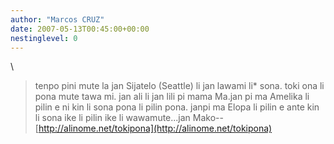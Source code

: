 ```yaml
---
author: "Marcos CRUZ"
date: 2007-05-13T00:45:00+00:00
nestinglevel: 0
---
```

\
> tenpo pini mute la jan Sijatelo (Seattle) li jan lawami li\* sona. toki ona li pona mute tawa mi.
> jan ali li jan lili pi mama Ma.jan pi ma Amelika li pilin e ni kin li sona pona li pilin pona. janpi ma Elopa li pilin e ante kin li sona ike li pilin ike li wawamute...jan Mako--
[http://alinome.net/tokipona](http://alinome.net/tokipona)